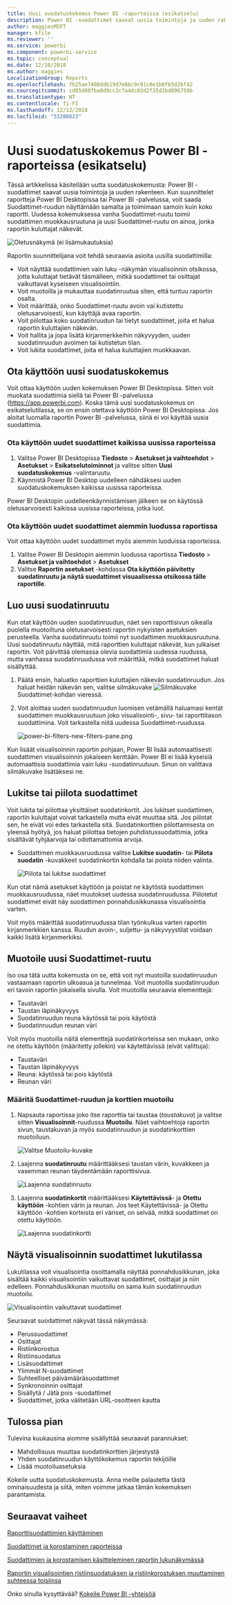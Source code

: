 ```yaml
---
title: Uusi suodatuskokemus Power BI -raporteissa (esikatselu)
description: Power BI -suodattimet saavat uusia toimintoja ja uuden rakenteen.
author: maggiesMSFT
manager: kfile
ms.reviewer: ''
ms.service: powerbi
ms.component: powerbi-service
ms.topic: conceptual
ms.date: 12/10/2018
ms.author: maggies
LocalizationGroup: Reports
ms.openlocfilehash: fb25ae7408ddb19d7e8bc9c91c0e1b0f65d2bf42
ms.sourcegitcommit: cd85d88fba0d9cc3c7a4dc03d2f35d2bd096759b
ms.translationtype: HT
ms.contentlocale: fi-FI
ms.lasthandoff: 12/12/2018
ms.locfileid: "53280623"
---
```

# <a name="the-new-filter-experience-in-power-bi-reports-preview"></a>Uusi suodatuskokemus Power BI -raporteissa (esikatselu)

Tässä artikkelissa käsitellään uutta suodatuskokemusta: Power BI -suodattimet saavat uusia toimintoja ja uuden rakenteen. Kun suunnittelet raportteja Power BI Desktopissa tai Power BI -palvelussa, voit saada Suodattimet-ruudun näyttämään samalta ja toimimaan samoin kuin koko raportti. Uudessa kokemuksessa vanha Suodattimet-ruutu toimii suodattimen muokkausruutuna ja uusi Suodattimet-ruutu on ainoa, jonka raportin kuluttajat näkevät. 
 
![Oletusnäkymä (ei lisämukautuksia)](media/power-bi-report-filter-preview/power-bi-filter-reading.png)

Raportin suunnittelijana voit tehdä seuraavia asioita uusilla suodattimilla:

- Voit näyttää suodattimien vain luku -näkymän visualisoinnin otsikossa, jotta kuluttajat tietävät täsmälleen, mitkä suodattimet tai osittajat vaikuttavat kyseiseen visualisointiin.
- Voit muotoilla ja mukauttaa suodatinruutua siten, että tuntuu raportin osalta.
- Voit määrittää, onko Suodattimet-ruutu avoin vai kutistettu oletusarvoisesti, kun käyttäjä avaa raportin.
- Voit piilottaa koko suodatinruudun tai tietyt suodattimet, joita et halua raportin kuluttajien näkevän.
- Voit hallita ja jopa lisätä kirjanmerkkeihin näkyvyyden, uuden suodatinruudun avoimen tai kutistetun tilan.
- Voit lukita suodattimet, joita et halua kuluttajien muokkaavan.

## <a name="turn-on-the-new-filter-experience"></a>Ota käyttöön uusi suodatuskokemus 

Voit ottaa käyttöön uuden kokemuksen Power BI Desktopissa. Sitten voit muokata suodattimia siellä tai Power BI -palvelussa (https://app.powerbi.com). Koska tämä uusi suodatuskokemus on esikatselutilassa, se on ensin otettava käyttöön Power BI Desktopissa. Jos aloitat luomalla raportin Power BI -palvelussa, siinä ei voi käyttää uusia suodattimia.

### <a name="turn-on-new-filters-for-all-new-reports"></a>Ota käyttöön uudet suodattimet kaikissa uusissa raporteissa

1. Valitse Power BI Desktopissa **Tiedosto** > **Asetukset ja vaihtoehdot** > **Asetukset** > **Esikatselutoiminnot** ja valitse sitten **Uusi suodatuskokemus** -valintaruutu. 
2. Käynnistä Power BI Desktop uudelleen nähdäksesi uuden suodatuskokemuksen kaikissa uusissa raporteissa.

Power BI Desktopin uudelleenkäynnistämisen jälkeen se on käytössä oletusarvoisesti kaikissa uusissa raporteissa, jotka luot.  

### <a name="turn-on-new-filters-for-an-existing-report"></a>Ota käyttöön uudet suodattimet aiemmin luodussa raportissa

Voit ottaa käyttöön uudet suodattimet myös aiemmin luoduissa raporteissa.

1. Valitse Power BI Desktopin aiemmin luodussa raportissa **Tiedosto** > **Asetukset ja vaihtoehdot** > **Asetukset**
2. Valitse **Raportin asetukset** -kohdassa **Ota käyttöön päivitetty suodatinruutu ja näytä suodattimet visuaalisessa otsikossa tälle raportille**.

## <a name="build-the-new-filter-pane"></a>Luo uusi suodatinruutu

Kun otat käyttöön uuden suodatinruudun, näet sen raporttisivun oikealla puolella muotoiltuna oletusarvoisesti raportin nykyisten asetuksien perusteella. Vanha suodatinruutu toimii nyt suodattimen muokkausruutuna. Uusi suodatinruutu näyttää, mitä raporttien kuluttajat näkevät, kun julkaiset raportin. Voit päivittää olemassa olevia suodattimia uudessa ruudussa, mutta vanhassa suodatinruudussa voit määrittää, mitkä suodattimet haluat sisällyttää.

1. Päätä ensin, haluatko raporttien kuluttajien näkevän suodatinruudun. Jos haluat heidän näkevän sen, valitse silmäkuvake ![Silmäkuvake](media/power-bi-report-filter-preview/power-bi-filter-off-eye-icon.png) Suodattimet-kohdan vieressä.

2. Voit aloittaa uuden suodatinruudun luomisen vetämällä haluamasi kentät suodattimen muokkausruutuun joko visualisointi-, sivu- tai raporttitason suodattimina. Voit tarkastella niitä uudessa Suodattimet-ruudussa.

    ![power-bi-filters-new-filters-pane.png](media/power-bi-report-filter-preview/power-bi-filters-new-filters-pane.png)

Kun lisäät visualisoinnin raportin pohjaan, Power BI lisää automaattisesti suodattimen visualisoinnin jokaiseen kenttään. Power BI ei lisää kyseisiä automaattisia suodattimia vain luku -suodatinruutuun. Sinun on valittava silmäkuvake lisätäksesi ne.

 
## <a name="lock-or-hide-filters"></a>Lukitse tai piilota suodattimet

Voit lukita tai piilottaa yksittäiset suodatinkortit. Jos lukitset suodattimen, raportin kuluttajat voivat tarkastella mutta eivät muuttaa sitä. Jos piilotat sen, he eivät voi edes tarkastella sitä. Suodatinkorttien piilottamisesta on yleensä hyötyä, jos haluat piilottaa tietojen puhdistussuodattimia, jotka sisältävät tyhjäarvoja tai odottamattomia arvoja. 

- Suodattimen muokkausruudussa valitse **Lukitse suodatin**- tai **Piilota suodatin** -kuvakkeet suodatinkortin kohdalla tai poista niiden valinta.

   ![Piilota tai lukitse suodattimet](media/power-bi-report-filter-preview/power-bi-filter-hide-lock.gif)

Kun otat nämä asetukset käyttöön ja poistat ne käytöstä suodattimen muokkausruudussa, näet muutokset uudessa suodatinruudussa. Piilotetut suodattimet eivät näy suodattimen ponnahdusikkunassa visualisointia varten.

Voit myös määrittää suodatinruudussa tilan työnkulkua varten raportin kirjanmerkkien kanssa. Ruudun avoin-, suljettu- ja näkyvyystilat voidaan kaikki lisätä kirjanmerkiksi.
 
## <a name="format-the-new-filters-pane"></a>Muotoile uusi Suodattimet-ruutu

Iso osa tätä uutta kokemusta on se, että voit nyt muotoilla suodatinruudun vastaamaan raportin ulkoasua ja tunnelmaa. Voit muotoilla suodatinruudun eri tavoin raportin jokaisella sivulla. Voit muotoilla seuraavia elementtejä: 

- Taustaväri
- Taustan läpinäkyvyys
- Suodatinruudun reuna käytössä tai pois käytöstä
- Suodatinruudun reunan väri

Voit myös muotoilla näitä elementtejä suodatinkorteissa sen mukaan, onko ne otettu käyttöön (määritetty jollekin) vai käytettävissä (eivät valittuja): 

- Taustaväri
- Taustan läpinäkyvyys
- Reuna: käytössä tai pois käytöstä
- Reunan väri

### <a name="set-the-format-for-the-filters-pane-and-cards"></a>Määritä Suodattimet-ruudun ja korttien muotoilu

1. Napsauta raportissa joko itse raporttia tai taustaa (*taustakuva*) ja valitse sitten **Visualisoinnit**-ruudussa **Muotoilu**. 
    Näet vaihtoehtoja raportin sivun, taustakuvan ja myös suodatinruudun ja suodatinkorttien muotoiluun.

    ![Valitse Muotoilu-kuvake](media/power-bi-report-filter-preview/power-bi-filter-format.png)    

1. Laajenna **suodatinruutu** määrittääksesi taustan värin, kuvakkeen ja vasemman reunan täydentämään raporttisivua.

    ![Laajenna suodatinruutu](media/power-bi-report-filter-preview/power-bi-filter-format-pane.png)

1. Laajenna **suodatinkortit** määrittääksesi **Käytettävissä**- ja **Otettu käyttöön** -kohtien värin ja reunan. Jos teet Käytettävissä- ja Otettu käyttöön -kohtien korteista eri väriset, on selvää, mitkä suodattimet on otettu käyttöön. 
  
    ![Laajenna suodatinkortti](media/power-bi-report-filter-preview/power-bi-filter-format-card.png)

## <a name="view-filters-for-a-visual-in-reading-mode"></a>Näytä visualisoinnin suodattimet lukutilassa

Lukutilassa voit visualisointia osoittamalla näyttää ponnahdusikkunan, joka sisältää kaikki visualisointiin vaikuttavat suodattimet, osittajat ja niin edelleen. Ponnahdusikkunan muotoilu on sama kuin suodatinruudun muotoilu. 

![Visualisointiin vaikuttavat suodattimet](media/power-bi-report-filter-preview/power-bi-filter-per-visual.png)

Seuraavat suodattimet näkyvät tässä näkymässä: 
- Perussuodattimet
- Osittajat
- Ristiinkorostus 
- Ristiinsuodatus
- Lisäsuodattimet
- Ylimmät N-suodattimet
- Suhteelliset päivämääräsuodattimet
- Synkronoinnin osittajat
- Sisällytä / Jätä pois -suodattimet
- Suodattimet, jotka välitetään URL-osoitteen kautta

## <a name="coming-soon"></a>Tulossa pian

Tulevina kuukausina aiomme sisällyttää seuraavat parannukset:
- Mahdollisuus muuttaa suodatinkorttien järjestystä
- Yhden suodatinruudun käyttökokemus raportin tekijöille 
- Lisää muotoiluasetuksia

Kokeile uutta suodatuskokemusta. Anna meille palautetta tästä ominaisuudesta ja siitä, miten voimme jatkaa tämän kokemuksen parantamista. 

## <a name="next-steps"></a>Seuraavat vaiheet
[Raporttisuodattimien käyttäminen](consumer/end-user-report-filter.md)

[Suodattimet ja korostaminen raporteissa](power-bi-reports-filters-and-highlighting.md)

[Suodattimien ja korostamisen käsitteleminen raportin lukunäkymässä](consumer/end-user-reading-view.md)

[Raportin visualisointien ristiinsuodatuksen ja ristiinkorostuksen muuttaminen suhteessa toisiinsa](consumer/end-user-interactions.md)

Onko sinulla kysyttävää? [Kokeile Power BI -yhteisöä](http://community.powerbi.com/)

